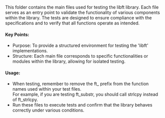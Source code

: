 This folder contains the main files used for testing the libft library. Each file serves as an entry point to validate the functionality of various components within the library. The tests are designed to ensure compliance with the specifications and to verify that all functions operate as intended.

#### Key Points:
* Purpose: To provide a structured environment for testing the 'libft' implementations.
* Structure: Each main file corresponds to specific functionalities or modules within the library, allowing for isolated testing.

#### Usage:
* When testing, remember to remove the ft_ prefix from the function names used within your test files.<br/>For example, if you are testing ft_substr, you should call strlcpy instead of ft_strlcpy.
* Run these files to execute tests and confirm that the library behaves correctly under various conditions.
